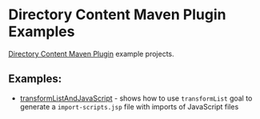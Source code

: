 # Directory Content Maven Plugin Examples
[Directory Content Maven Plugin](http://www.gabrys.biz/projects/directory-content-maven-plugin/) example projects.

## Examples:
* [transformListAndJavaScript](transformListAndJavaScript) - shows how to use `transformList` goal to generate a `import-scripts.jsp` file with imports of JavaScript files